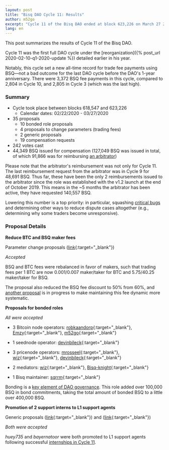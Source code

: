 ```yaml
---
layout: post
title: "Bisq DAO Cycle 11: Results"
author: m52go
excerpt: "Cycle 11 of the Bisq DAO ended at block 623,226 on March 27 2020. This post covers its results. <br><br>"
lang: en
---
```


This post summarizes the results of Cycle 11 of the Bisq DAO.

Cycle 11 was the first full DAO cycle under the [reorganization]({% post_url 2020-02-10-q1-2020-update %}) detailed earlier in his year.

Notably, this cycle set a new all-time record for trade fee payments using BSQ—not a bad outcome for the last DAO cycle before the DAO's 1-year anniversary. There were 3,372 BSQ fee payments in this cycle, compared to 2,804 in Cycle 10, and 2,805 in Cycle 3 (which was the last high).

### Summary

* Cycle took place between blocks 618,547 and 623,226
  * Calendar dates: 02/22/2020 - 03/27/2020
* 35 proposals
  * 10 bonded role proposals
  * 4 proposals to change parameters (trading fees)
  * 2 generic proposals
  * 19 compensation requests
* 242 votes cast
* 44,349 BSQ issued for compensation (127,049 BSQ was issued in total, of which 91,866 was for reimbursing [an arbitrator](https://bisq.wiki/Arbitrator))

Please note that the arbitrator's reimbursement was not only for Cycle 11. The last reimbursement request from the arbitrator was in Cycle 9 for 48,691 BSQ. Thus far, these have been the only 2 reimbursements issued to the arbitrator since the role was established with the v1.2 launch at the end of October 2019. This means in the ~5 months the arbitrator has been active, they have requested 140,557 BSQ.

Lowering this number is a top priority: in particular, squashing [critical bugs](https://github.com/orgs/bisq-network/projects/7) and determining other ways to reduce dispute cases altogether (e.g., determining why some traders become unresponsive).

### Proposal Details

**Reduce BTC and BSQ maker fees**

Parameter change proposals ([link](https://bisq.network/dao-proposals/181){:target="_blank"})

_Accepted_

BSQ and BTC fees were rebalanced in favor of makers, such that trading fees per 1 BTC are now 0.001/0.007 maker/taker for BTC and 5.75/40.25 maker/taker for BSQ.

The proposal also reduced the BSQ fee discount to 50% from 60%, and [another proposal](https://github.com/bisq-network/proposals/issues/202) is in progress to make maintaining this fee dynamic more systematic.

**Proposals for bonded roles**

_All were accepted_

* 3 Bitcoin node operators: [robkaandorp](https://github.com/bisq-network/proposals/issues/189){:target="_blank"}, [Emzy](https://github.com/bisq-network/proposals/issues/190){:target="_blank"}, [m52go](https://github.com/bisq-network/proposals/issues/197){:target="_blank"}

* 1 seednode operator: [devinbileck](https://github.com/bisq-network/proposals/issues/186){:target="_blank"}

* 3 pricenode operators: [mrosseel](https://github.com/bisq-network/proposals/issues/191){:target="_blank"}, [wiz](https://github.com/bisq-network/proposals/issues/195){:target="_blank"}, [devinbileck](https://github.com/bisq-network/proposals/issues/194){:target="_blank"}

* 2 mediators: [wiz](https://github.com/bisq-network/proposals/issues/184){:target="_blank"}, [Bisq-knight](https://github.com/bisq-network/proposals/issues/185){:target="_blank"}

* 1 Bisq maintainer: [sqrrm](https://github.com/bisq-network/proposals/issues/187){:target="_blank"}

Bonding is a [key element of DAO governance](https://bisq.wiki/Introduction_to_the_DAO#Ensure_honesty_in_high-trust_roles). This role added over 100,000 BSQ in bond commitments, taking the total amount of bonded BSQ to a little over 400,000 BSQ.

**Promotion of 2 support interns to L1 support agents**

Generic proposals ([link](https://github.com/bisq-network/proposals/issues/183){:target="_blank"}) and ([link](https://github.com/bisq-network/proposals/issues/196){:target="_blank"})

_Both were accepted_

_huey735_ and _bayernatoor_ were both promoted to L1 support agents following successful [internships in Cycle 11](https://bisq.wiki/Support_Agent#Internship).
